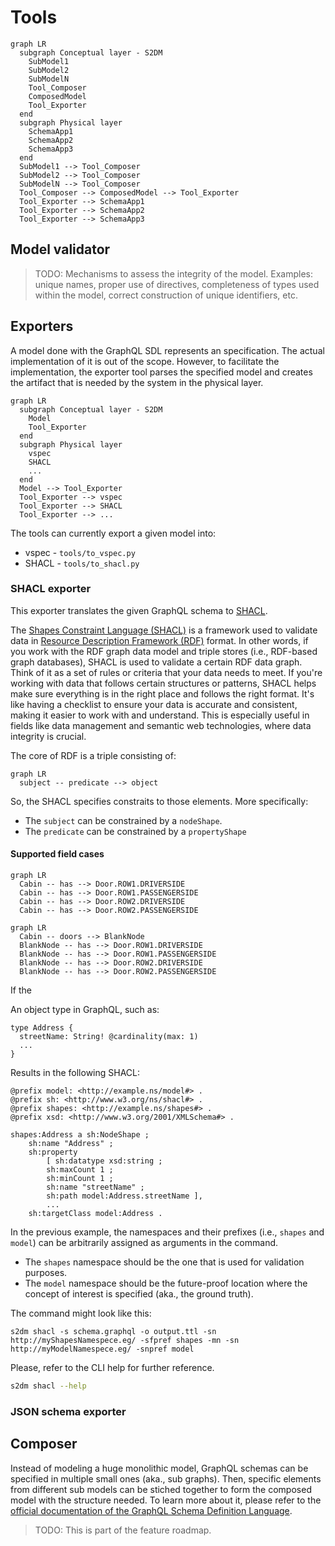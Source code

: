 # Tools

```mermaid
graph LR
  subgraph Conceptual layer - S2DM
    SubModel1
    SubModel2
    SubModelN
    Tool_Composer
    ComposedModel
    Tool_Exporter
  end
  subgraph Physical layer
    SchemaApp1
    SchemaApp2
    SchemaApp3
  end
  SubModel1 --> Tool_Composer
  SubModel2 --> Tool_Composer
  SubModelN --> Tool_Composer
  Tool_Composer --> ComposedModel --> Tool_Exporter
  Tool_Exporter --> SchemaApp1
  Tool_Exporter --> SchemaApp2
  Tool_Exporter --> SchemaApp3
```

## Model validator
> TODO: Mechanisms to assess the integrity of the model. Examples: unique names, proper use of directives, completeness of types used within the model, correct construction of unique identifiers, etc.

###

## Exporters
A model done with the GraphQL SDL represents an specification.
The actual implementation of it is out of the scope.
However, to facilitate the implementation, the exporter tool parses the specified model and creates the artifact that is needed by the system in the physical layer.

```mermaid
graph LR
  subgraph Conceptual layer - S2DM
    Model
    Tool_Exporter
  end
  subgraph Physical layer
    vspec
    SHACL
    ...
  end
  Model --> Tool_Exporter
  Tool_Exporter --> vspec
  Tool_Exporter --> SHACL
  Tool_Exporter --> ...
```
The tools can currently export a given model into:
* vspec - `tools/to_vspec.py`
* SHACL - `tools/to_shacl.py`

### SHACL exporter
This exporter translates the given GraphQL schema to [SHACL](https://www.w3.org/TR/shacl/).

The [Shapes Constraint Language (SHACL)](https://www.w3.org/TR/shacl/) is a framework used to validate data in [Resource Description Framework (RDF)](https://www.w3.org/RDF/) format. 
In other words, if you work with the RDF graph data model and triple stores (i.e., RDF-based graph databases), SHACL is used to validate a certain RDF data graph.
Think of it as a set of rules or criteria that your data needs to meet. If you're working with data that follows certain structures or patterns, SHACL helps make sure everything is in the right place and follows the right format. It's like having a checklist to ensure your data is accurate and consistent, making it easier to work with and understand. This is especially useful in fields like data management and semantic web technologies, where data integrity is crucial.

The core of RDF is a triple consisting of:
```mermaid
graph LR
  subject -- predicate --> object
```

So, the SHACL specifies constraits to those elements.
More specifically:
* The `subject` can be constrained by a `nodeShape`.
* The `predicate` can be constrained by a `propertyShape`

#### Supported field cases



```mermaid
graph LR
  Cabin -- has --> Door.ROW1.DRIVERSIDE
  Cabin -- has --> Door.ROW1.PASSENGERSIDE
  Cabin -- has --> Door.ROW2.DRIVERSIDE
  Cabin -- has --> Door.ROW2.PASSENGERSIDE
```

```mermaid
graph LR
  Cabin -- doors --> BlankNode
  BlankNode -- has --> Door.ROW1.DRIVERSIDE
  BlankNode -- has --> Door.ROW1.PASSENGERSIDE
  BlankNode -- has --> Door.ROW2.DRIVERSIDE
  BlankNode -- has --> Door.ROW2.PASSENGERSIDE
```


If the 

An object type in GraphQL, such as:
```gql
type Address {
  streetName: String! @cardinality(max: 1)
  ...
}
```
Results in the following SHACL:
```ttl
@prefix model: <http://example.ns/model#> .
@prefix sh: <http://www.w3.org/ns/shacl#> .
@prefix shapes: <http://example.ns/shapes#> .
@prefix xsd: <http://www.w3.org/2001/XMLSchema#> .

shapes:Address a sh:NodeShape ;
    sh:name "Address" ;
    sh:property
        [ sh:datatype xsd:string ;
        sh:maxCount 1 ;
        sh:minCount 1 ;
        sh:name "streetName" ;
        sh:path model:Address.streetName ],
        ...
    sh:targetClass model:Address .
```
In the previous example, the namespaces and their prefixes (i.e., `shapes` and `model`) can be arbitrarily assigned as arguments in the command.
* The `shapes` namespace should be the one that is used for validation purposes.
* The `model` namespace should be the future-proof location where the concept of interest is specified (aka., the ground truth).

The command might look like this:
```shell
s2dm shacl -s schema.graphql -o output.ttl -sn http://myShapesNamespece.eg/ -sfpref shapes -mn -sn http://myModelNamespece.eg/ -snpref model
```

Please, refer to the CLI help for further reference.
```bash
s2dm shacl --help
```

### JSON schema exporter

## Composer
Instead of modeling a huge monolithic model, GraphQL schemas can be specified in multiple small ones (aka., sub graphs).
Then, specific elements from different sub models can be stiched together to form the composed model with the structure needed.
To learn more about it, please refer to the [official documentation of the GraphQL Schema Definition Language](https://graphql.org/learn/federation/).
> TODO: This is part of the feature roadmap.
